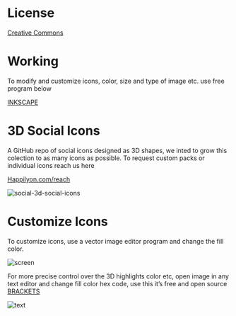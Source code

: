 
# License

[Creative Commons](https://creativecommons.org/licenses/by/3.0)

# Working

To modify and customize icons, color, size and type of image etc. use free program below

[INKSCAPE](https://inkscape.org)

# 3D Social Icons

A GitHub repo of social icons designed as 3D shapes, we inted to grow this colection to as many icons as possible. To request custom packs or individual icons reach us here 

[Happilyon.com/reach](http://www.happilyon.com/reach/) 

![social-3d-social-icons](https://cloud.githubusercontent.com/assets/24851606/21582535/c184fb50-d082-11e6-99d1-0aee993cbbbc.png)

# Customize Icons

To customize icons, use a vector image editor program and change the fill color.

![screen](https://cloud.githubusercontent.com/assets/24851606/21637732/482ad80c-d28e-11e6-8542-8e20a164e0f7.png)

For more precise control over the 3D highlights color etc, open image in any text editor and change fill color hex code, use this it’s free and open source [BRACKETS](http://brackets.io/)

![text](https://cloud.githubusercontent.com/assets/24851606/21637820/bcf3f484-d28e-11e6-9162-13db50f42dbc.png)

